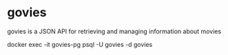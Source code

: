 # govies
govies is a JSON API for retrieving and managing information about movies

docker exec -it govies-pg psql -U govies -d govies
